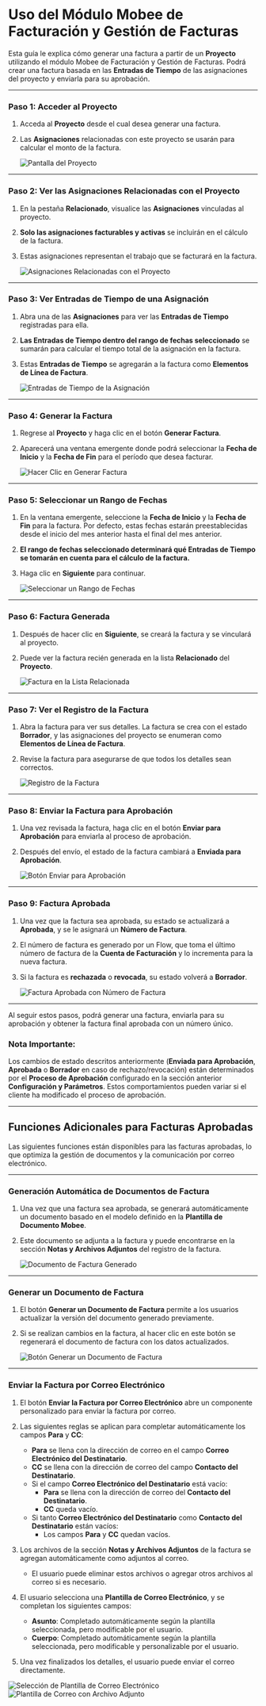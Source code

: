 # Uso del Módulo Mobee de Facturación y Gestión de Facturas

Esta guía le explica cómo generar una factura a partir de un **Proyecto** utilizando el módulo Mobee de Facturación y Gestión de Facturas. Podrá crear una factura basada en las **Entradas de Tiempo** de las asignaciones del proyecto y enviarla para su aprobación.

---

### Paso 1: Acceder al Proyecto

1. Acceda al **Proyecto** desde el cual desea generar una factura.
2. Las **Asignaciones** relacionadas con este proyecto se usarán para calcular el monto de la factura.

   ![Pantalla del Proyecto](./img/usage/project.png)

---

### Paso 2: Ver las Asignaciones Relacionadas con el Proyecto

1. En la pestaña **Relacionado**, visualice las **Asignaciones** vinculadas al proyecto.
2. **Solo las asignaciones facturables y activas** se incluirán en el cálculo de la factura.
3. Estas asignaciones representan el trabajo que se facturará en la factura.

   ![Asignaciones Relacionadas con el Proyecto](./img/usage/project-assignments.png)

---

### Paso 3: Ver Entradas de Tiempo de una Asignación

1. Abra una de las **Asignaciones** para ver las **Entradas de Tiempo** registradas para ella.
2. **Las Entradas de Tiempo dentro del rango de fechas seleccionado** se sumarán para calcular el tiempo total de la asignación en la factura.
3. Estas **Entradas de Tiempo** se agregarán a la factura como **Elementos de Línea de Factura**.

   ![Entradas de Tiempo de la Asignación](./img/usage/assignment-time-entry.png)

---

### Paso 4: Generar la Factura

1. Regrese al **Proyecto** y haga clic en el botón **Generar Factura**.
2. Aparecerá una ventana emergente donde podrá seleccionar la **Fecha de Inicio** y la **Fecha de Fin** para el período que desea facturar.

   ![Hacer Clic en Generar Factura](./img/usage/generate-button.png)

---

### Paso 5: Seleccionar un Rango de Fechas

1. En la ventana emergente, seleccione la **Fecha de Inicio** y la **Fecha de Fin** para la factura. Por defecto, estas fechas estarán preestablecidas desde el inicio del mes anterior hasta el final del mes anterior.
2. **El rango de fechas seleccionado determinará qué Entradas de Tiempo se tomarán en cuenta para el cálculo de la factura.**
3. Haga clic en **Siguiente** para continuar.

   ![Seleccionar un Rango de Fechas](./img/usage/select-date.png)

---

### Paso 6: Factura Generada

1. Después de hacer clic en **Siguiente**, se creará la factura y se vinculará al proyecto.
2. Puede ver la factura recién generada en la lista **Relacionado** del **Proyecto**.

   ![Factura en la Lista Relacionada](./img/usage/project-related-invoice.png)

---

### Paso 7: Ver el Registro de la Factura

1. Abra la factura para ver sus detalles. La factura se crea con el estado **Borrador**, y las asignaciones del proyecto se enumeran como **Elementos de Línea de Factura**.
2. Revise la factura para asegurarse de que todos los detalles sean correctos.

   ![Registro de la Factura](./img/usage/invoice-record.png)

---

### Paso 8: Enviar la Factura para Aprobación

1. Una vez revisada la factura, haga clic en el botón **Enviar para Aprobación** para enviarla al proceso de aprobación.
2. Después del envío, el estado de la factura cambiará a **Enviada para Aprobación**.

   ![Botón Enviar para Aprobación](./img/usage/invoice-submit-for-approval.png)

---

### Paso 9: Factura Aprobada

1. Una vez que la factura sea aprobada, su estado se actualizará a **Aprobada**, y se le asignará un **Número de Factura**.
2. El número de factura es generado por un Flow, que toma el último número de factura de la **Cuenta de Facturación** y lo incrementa para la nueva factura.
3. Si la factura es **rechazada** o **revocada**, su estado volverá a **Borrador**.

   ![Factura Aprobada con Número de Factura](./img/usage/invoice-approved.png)

---

Al seguir estos pasos, podrá generar una factura, enviarla para su aprobación y obtener la factura final aprobada con un número único.

### Nota Importante:

Los cambios de estado descritos anteriormente (**Enviada para Aprobación**, **Aprobada** o **Borrador** en caso de rechazo/revocación) están determinados por el **Proceso de Aprobación** configurado en la sección anterior **Configuración y Parámetros**. Estos comportamientos pueden variar si el cliente ha modificado el proceso de aprobación.

---

## Funciones Adicionales para Facturas Aprobadas

Las siguientes funciones están disponibles para las facturas aprobadas, lo que optimiza la gestión de documentos y la comunicación por correo electrónico.

---

### Generación Automática de Documentos de Factura

1. Una vez que una factura sea aprobada, se generará automáticamente un documento basado en el modelo definido en la **Plantilla de Documento Mobee**.
2. Este documento se adjunta a la factura y puede encontrarse en la sección **Notas y Archivos Adjuntos** del registro de la factura.

   ![Documento de Factura Generado](./img/usage/document-generated-on-approval.png)

---

### Generar un Documento de Factura

1. El botón **Generar un Documento de Factura** permite a los usuarios actualizar la versión del documento generado previamente.
2. Si se realizan cambios en la factura, al hacer clic en este botón se regenerará el documento de factura con los datos actualizados.

   ![Botón Generar un Documento de Factura](./img/usage/document-generated-on-approval.png)

---

### Enviar la Factura por Correo Electrónico

1. El botón **Enviar la Factura por Correo Electrónico** abre un componente personalizado para enviar la factura por correo.
2. Las siguientes reglas se aplican para completar automáticamente los campos **Para** y **CC**:
   - **Para** se llena con la dirección de correo en el campo **Correo Electrónico del Destinatario**.
   - **CC** se llena con la dirección de correo del campo **Contacto del Destinatario**.
   - Si el campo **Correo Electrónico del Destinatario** está vacío:
     - **Para** se llena con la dirección de correo del **Contacto del Destinatario**.
     - **CC** queda vacío.
   - Si tanto **Correo Electrónico del Destinatario** como **Contacto del Destinatario** están vacíos:
     - Los campos **Para** y **CC** quedan vacíos.

3. Los archivos de la sección **Notas y Archivos Adjuntos** de la factura se agregan automáticamente como adjuntos al correo.
   - El usuario puede eliminar estos archivos o agregar otros archivos al correo si es necesario.

4. El usuario selecciona una **Plantilla de Correo Electrónico**, y se completan los siguientes campos:
   - **Asunto**: Completado automáticamente según la plantilla seleccionada, pero modificable por el usuario.
   - **Cuerpo**: Completado automáticamente según la plantilla seleccionada, pero modificable y personalizable por el usuario.

5. Una vez finalizados los detalles, el usuario puede enviar el correo directamente.

![Selección de Plantilla de Correo Electrónico](./img/usage/email-template-editor.png)
![Plantilla de Correo con Archivo Adjunto](./img/usage/email-template-selected.png)
